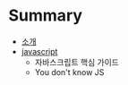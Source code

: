 # Summary

- [소개](index.md)
- [javascript](javascript/index.md)
  - 자바스크립트 핵심 가이드
  - You don't know JS
